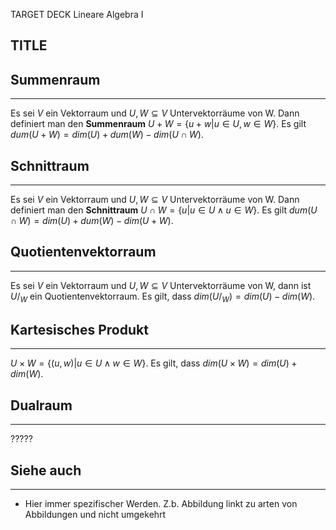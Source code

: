 TARGET DECK
Lineare Algebra I

TITLE
--
## Summenraum
***
Es sei $V$ ein Vektorraum und $U,W \subseteq V$ Untervektorräume von W. Dann definiert man den **Summenraum** $U + W=\{u+w\vert u\in U, w\in W\}$. Es gilt $dum(U+W)=dim(U)+dum(W)-dim(U\cap W)$.
## Schnittraum
***
Es sei $V$ ein Vektorraum und $U,W \subseteq V$ Untervektorräume von W. Dann definiert man den **Schnittraum** $U \cap W=\{u\vert u\in U \land u\in W\}$. Es gilt $dum(U\cap W)=dim(U)+dum(W)-dim(U + W)$.
## Quotientenvektorraum
***
Es sei $V$ ein Vektorraum und $U,W \subseteq V$ Untervektorräume von W, dann ist $U /_W$ ein Quotientenvektorraum. Es gilt, dass $dim(U/_W)=dim(U)-dim(W)$.
## Kartesisches Produkt
***
$U \times W = \{(u,w)\vert u\in U \land w\in W\}$. Es gilt, dass $dim(U\times W)=dim(U)+dim(W)$.
## Dualraum
***
?????
## Siehe auch
***
* Hier immer spezifischer Werden. Z.b. Abbildung linkt zu arten von Abbildungen und nicht umgekehrt
<!--ID: 1711978844669-->
